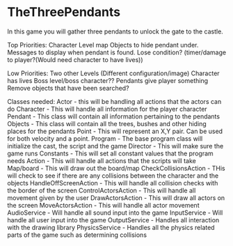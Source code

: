 # TheThreePendants

In this game you will gather three pendants to unlock the gate to the castle.

Top Priorities:
Character
Level map 
Objects to hide pendant under.
Messages to display when pendant is found.
Lose condition? (timer/damage to player?(Would need character to have lives))

Low Priorities:
Two other Levels (Different configuration/image)
Character has lives
Boss level/boss character??
Pendants give player something
Remove objects that have been searched?


Classes needed:
Actor - this will be handling all actions that the actors can do
Character - This will handle all information for the player character
Pendant - This class will contain all information pertaining to the pendants
Objects - This class will contain all the trees, bushes and other hiding places for the pendants
Point - This will represent an X,Y pair. Can be used for both velocity and a point.
Program - The base program class will initialize the cast, the script and the game
Director - This will make sure the game runs
Constants - This will set all constant values that the program needs
Action - This will handle all actions that the scripts will take
Map/board - This will draw out the board/map
CheckCollisionsAction - THis will check to see if there are any collisions between the character and the objects
HandleOffScreenAction - This will handle all collision checks with the border of the screen
ControlActorsAction - This will handle all movement given by the user
DrawActorsAction - This will draw all actors on the screen
MoveActorsAction - This will handle all actor movement
AudioService - Will handle all sound input into the game
InputService - Will handle all user input into the game
OutputService - Handles all interaction with the drawing library
PhysicsService - Handles all the physics related parts of the game such as determining collisions